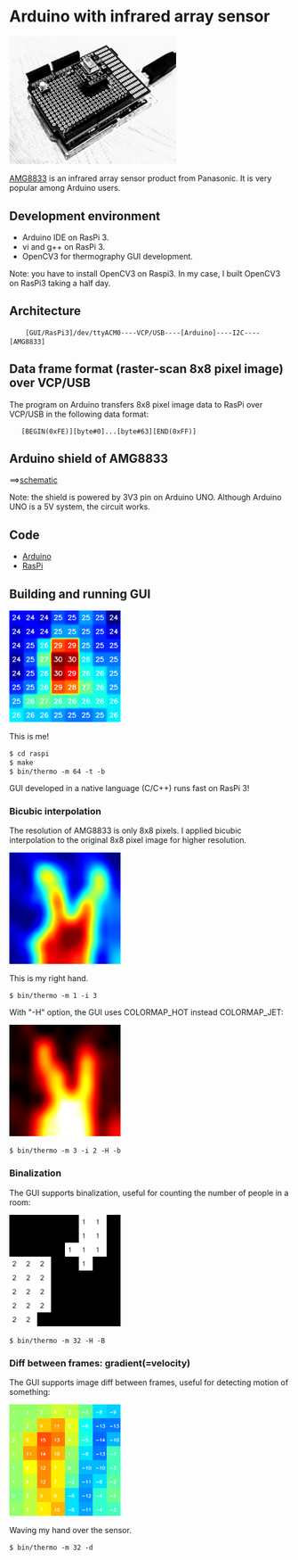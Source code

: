 # Arduino with infrared array sensor

<img src="doc/shield.jpg" width=300>

[AMG8833](https://cdn-learn.adafruit.com/assets/assets/000/043/261/original/Grid-EYE_SPECIFICATIONS%28Reference%29.pdf?1498680225) is an infrared array sensor product from Panasonic. It is very popular among Arduino users.

## Development environment

- Arduino IDE on RasPi 3.
- vi and g++ on RasPi 3.
- OpenCV3 for thermography GUI development.

Note: you have to install OpenCV3 on Raspi3. In my case, I built OpenCV3 on RasPi3 taking a half day.

## Architecture

```
    [GUI/RasPi3]/dev/ttyACM0----VCP/USB----[Arduino]----I2C----[AMG8833]
```
## Data frame format (raster-scan 8x8 pixel image) over VCP/USB

The program on Arduino transfers 8x8 pixel image data to RasPi over VCP/USB in the following data format:

```
   [BEGIN(0xFE)][byte#0]...[byte#63][END(0xFF)]
```
## Arduino shield of AMG8833

==>[schematic](./kicad)

Note: the shield is powered by 3V3 pin on Arduino UNO. Although Arduino UNO is a 5V system, the circuit works.

## Code

- [Arduino](./arduino)
- [RasPi](./raspi)

## Building and running GUI

<img src="./doc/this_is_me.png" width=200>

This is me!

```
$ cd raspi
$ make
$ bin/thermo -m 64 -t -b
```

GUI developed in a native language (C/C++) runs fast on RasPi 3!

### Bicubic interpolation

The resolution of AMG8833 is only 8x8 pixels. I applied bicubic interpolation to the original 8x8 pixel image for higher resolution.

<img src="./doc/bicubic_interpolation.png" width=200>

This is my right hand.

```
$ bin/thermo -m 1 -i 3
```

With "-H" option, the GUI uses COLORMAP_HOT instead COLORMAP_JET:

<img src="./doc/hot.png" width=200>

```
$ bin/thermo -m 3 -i 2 -H -b
```

### Binalization

The GUI supports binalization, useful for counting the number of people in a room:

<img src="./doc/binalization.png" width=200>

```
$ bin/thermo -m 32 -H -B
```

### Diff between frames: gradient(=velocity)

The GUI supports image diff between frames, useful for detecting motion of something:

<img src="./doc/diff.png" width=200>

Waving my hand over the sensor.

```
$ bin/thermo -m 32 -d
```
